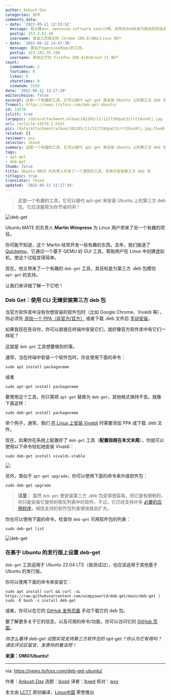 ```yaml
---
author: Ankush Das
categories: 技术
comments_data:
- date: '2022-05-11 12:53:52'
  message: 有点像aur、opensuse software search啊，这样在deb系发行版找包的话会轻松很多的
  postip: 153.3.61.50
  username: 来自江苏南京的 Chrome 100.0|GNU/Linux 用户
- date: '2022-05-12 14:47:30'
  message: 类似于opensuse的opi的工具。
  postip: 223.101.35.198
  username: 来自辽宁的 Firefox 100.0|Android 11 用户
count:
  commentnum: 2
  favtimes: 0
  likes: 0
  sharetimes: 0
  viewnum: 3156
date: '2022-05-11 12:27:39'
editorchoice: false
excerpt: 这是一个有趣的工具，它可以替代 apt-get 来安装 Ubuntu 上的第三方 deb 包。它应该能帮为你节省时间！
fromurl: https://news.itsfoss.com/deb-get-ubuntu/
id: 14576
islctt: true
largepic: /data/attachment/album/202205/11/122739dpat31rrt18un9tj.jpg
url: /article-14576-1.html
pic: /data/attachment/album/202205/11/122739dpat31rrt18un9tj.jpg.thumb.jpg
related: []
reviewer: wxy
selector: lkxed
summary: 这是一个有趣的工具，它可以替代 apt-get 来安装 Ubuntu 上的第三方 deb 包。它应该能帮为你节省时间！
tags:
- apt-get
- deb-get
thumb: false
title: Ubuntu MATE 的负责人开发了一个漂亮的工具，专用于安装第三方 deb 包
titlepic: true
translator: lkxed
updated: '2022-05-11 12:27:39'
---
```



> 
> 这是一个有趣的工具，它可以替代 apt-get 来安装 Ubuntu 上的第三方 deb 包。它应该能帮为你节省时间！
> 
> 
> 


![deb-get](/data/attachment/album/202205/11/122739dpat31rrt18un9tj.jpg)


Ubuntu MATE 的负责人 **Martin Wimpress** 为 Linux 用户带来了另一个有趣的项目。


你可能不知道，这个 Martin 经常开发一些有趣的东西。去年，我们报道了 [Quickemu](https://itsfoss.com/quickgui/)，它通过一个基于 QEMU 的 GUI 工具，帮助用户在 Linux 中创建虚拟机，使这个过程变得简单。


现在，他又带来了一个有趣的 `deb-get` 工具，其目标是为第三方 .deb 包模仿 `apt-get` 的支持。


让我们来详细了解一下它吧！


### Deb Get：使用 CLI 无缝安装第三方 deb 包


当官方软件库中没有你想安装的软件包时（比如 Google Chrome、Vivaldi 等），你必须先 [添加一个 PPA（非官方/官方）](https://itsfoss.com/ppa-guide/) 或者下载 .deb 文件后 [手动安装](https://itsfoss.com/install-deb-files-ubuntu/)。


如果我现在告诉你，你可以直接在终端中安装它们，就好像官方软件库中有它们一样呢？


这就是 `deb-get` 工具想要做到的事。


通常，当在终端中安装一个软件包时，你会使用下面的命令：



```
sudo apt install packagename

```

或者



```
sudo apt-get install packagename

```

要使用这个工具，你只需把 `apt-get` 替换为 `deb-get`，其他格式保持不变。就像下面这样：



```
sudo deb-get install packagename

```

举个例子，通常，我们 [在 Linux 上安装 Vivaldi](https://itsfoss.com/install-vivaldi-ubuntu-linux/) 时需要添加 PPA 或下载 .deb 文件。


现在，如果你在系统上配置好了 `deb-get` 工具（**配置指南在本文末尾**），你就可以使用以下命令轻松地安装 Vivaldi：



```
sudo deb-get install vivaldi-stable

```

![](/data/attachment/album/202205/11/122740hqacezhjmj5q5h05.jpg)


另外，类似于 `apt-get upgrade`，你可以使用下面的命令来升级软件包：



```
sudo deb-get upgrade

```


> 
> **注意：** 虽然 `deb-get` 使安装第三方 .deb 包变得很容易，但它是有限制的，你只能安装它提供的核实列表中的软件。不过，它已经支持许多 [必要的应用程序](https://itsfoss.com/essential-linux-applications/)，相信支持的软件包列表很快就会扩大。
> 
> 
> 


你也可以使用下面的命令，检查你 `deb-get` 可用软件包的列表：



```
sudo deb-get list

```

![deb-get](/data/attachment/album/202205/11/122740fmklgangalmagudd.jpg)


### 在基于 Ubuntu 的发行版上设置 deb-get


`deb-get` 工具适用于 Ubuntu 22.04 LTS（我测试过），也应该适用于其他基于 Ubuntu 的发行版。


你可以使用下面的命令来安装它：



```
sudo apt install curl && curl -sL https://raw.githubusercontent.com/wimpysworld/deb-get/main/deb-get | sudo -E bash -s install deb-get

```

或者，你可以在它的 [GitHub 发布页面](https://github.com/wimpysworld/deb-get/releases) 手动下载它的 deb 包。


要了解更多关于它的信息，以及可用的命令/功能，你可以访问它的 [GitHub 页面](https://github.com/wimpysworld/deb-get)。


*你怎么看待 deb-get 试图实现支持第三方软件包的 apt-get？你认为它有用吗？请在评论区留言，发表你的看法吧！*


**来源：OMG!Ubuntu!**




---


via: <https://news.itsfoss.com/deb-get-ubuntu/>


作者：[Ankush Das](https://news.itsfoss.com/author/ankush/) 选题：[lkxed](https://github.com/lkxed) 译者：[lkxed](https://github.com/lkxed) 校对：[wxy](https://github.com/wxy)


本文由 [LCTT](https://github.com/LCTT/TranslateProject) 原创编译，[Linux中国](https://linux.cn/) 荣誉推出